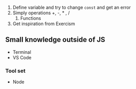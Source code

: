 1. Define variable and try to change `const` and get an error
2. Simply operations +, -, * ,  /
	1. Functions
3. Get inspiration from Exercism


## Small knowledge outside of JS

- Terminal
- VS Code


### Tool set

- Node
